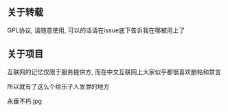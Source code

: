 ## 关于转载



GPL协议, 请随意使用, 可以的话请在issue底下告诉我在哪被用上了



## 关于项目

互联网的记忆仅限于服务提供方, 而在中文互联网上大家似乎都很喜欢删帖和禁言

所以就有了这么个给乐子人发泄的地方

永垂不朽.jpg
